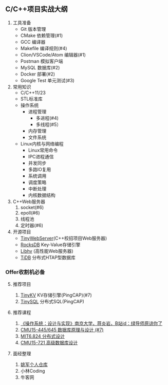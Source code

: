 ## C/C++项目实战大纲
1. 工具准备
    - Git 版本管理
    - CMake 依赖管理(#1)
    - GCC 编译器
    - Makefile 编译规则(#4)
    - Clion/VSCode/Atom 编辑器(#1)
    - Postman 模拟客户端
    - MySQL 数据库(#2)
    - Docker 部署(#2)
    - Google Test 单元测试(#3)
2. 常用知识
    - C/C++11/23 
    - STL标准库
    - 操作系统
      - 进程管理
        - 多进程(#4)
        - 多线程(#5）
      - 内存管理
      - 文件系统
    - Linux内核与网络编程
        - Linux常用命令
        - IPC进程通信
        - 并发同步
        - 多路IO复用
        - 系统调用
        - 调度策略
        - 中断处理
        - 内核数据结构
3. C++Web服务器
      1. socket(#6)
      2. epoll(#6)
      3. 线程池
      4. 定时器(#6)
4. 开源项目
    - [TinyWebServer](https://github.com/qinguoyi/TinyWebServer)(C++校招项目Web服务器)
    - [RocksDB](https://github.com/facebook/rocksdb) Key-Value存储引擎
    - [Libhv](https://github.com/ithewei/libhv) (高性能Web服务器)
    - [TiDB](https://github.com/pingcap/tidb) 分布式HTAP型数据库
### Offer收割机必备
5. 推荐项目
    1. [TinyKV](https://github.com/talent-plan/tinykv) KV存储引擎(PingCAP)(#7)
    2. [TinySQL](https://github.com/talent-plan/tinysql) 分布式SQL(PingCAP)
6. 推荐课程
    1. [《操作系统：设计与实现》南京大学，蒋炎岩，B站id：绿导师原谅你了](https://www.bilibili.com/video/BV1Cm4y1d7Ur?spm_id_from=333.999.0.0&vd_source=e9f1ced96b267a4bc02ec41ca31d850a)
    2. [CMU15-445/645 数据库原理与设计 (#7)](https://15445.courses.cs.cmu.edu/fall2022/)
    3. [MIT6.824  分布式设计](https://pdos.csail.mit.edu/6.824/)
    4. [CMU15-721 高级数据库设计](https://15721.courses.cs.cmu.edu/spring2020/)

7. 面经整理
    1. [姚军个人仓库](https://github.com/PeppaYao/work)
    2. 小林Coding
    3. 牛客网
